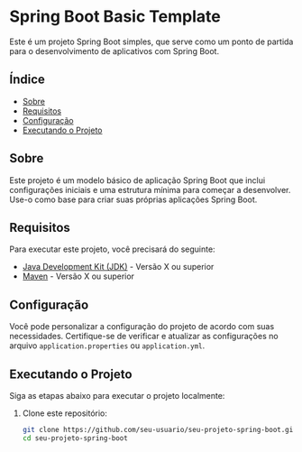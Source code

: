# Spring Boot Basic Template

Este é um projeto Spring Boot simples, que serve como um ponto de partida para o desenvolvimento de aplicativos com Spring Boot.

## Índice

- [Sobre](#sobre)
- [Requisitos](#requisitos)
- [Configuração](#configuração)
- [Executando o Projeto](#executando-o-projeto)

## Sobre

Este projeto é um modelo básico de aplicação Spring Boot que inclui configurações iniciais e uma estrutura mínima para começar a desenvolver. Use-o como base para criar suas próprias aplicações Spring Boot.

## Requisitos

Para executar este projeto, você precisará do seguinte:

- [Java Development Kit (JDK)](https://www.oracle.com/java/technologies/javase-downloads.html) - Versão X ou superior
- [Maven](https://maven.apache.org/download.cgi) - Versão X ou superior

## Configuração

Você pode personalizar a configuração do projeto de acordo com suas necessidades. Certifique-se de verificar e atualizar as configurações no arquivo `application.properties` ou `application.yml`.

## Executando o Projeto

Siga as etapas abaixo para executar o projeto localmente:

1. Clone este repositório:

   ```bash
   git clone https://github.com/seu-usuario/seu-projeto-spring-boot.git
   cd seu-projeto-spring-boot
   ```
